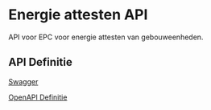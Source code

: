 # Energie attesten API

API voor EPC voor energie attesten van gebouweenheden.

## API Definitie

[Swagger](https://ovo000090.github.io/VEKA_REST_API/?urls.primaryName=V1+-+Energie+attesten+API+-+UAT)

[OpenAPI Definitie](../energie-attesten/energie-attesten-api-uat-v1.yaml)